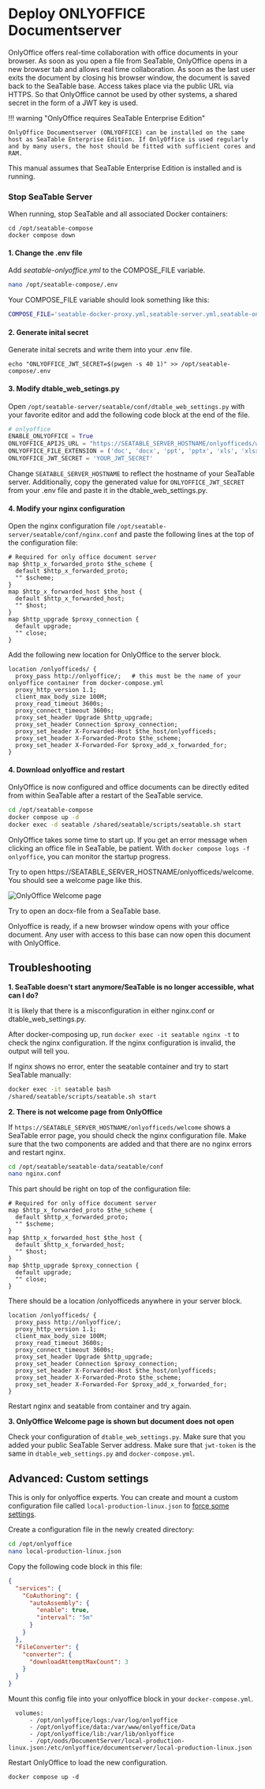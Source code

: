 # Deploy ONLYOFFICE Documentserver

OnlyOffice offers real-time collaboration with office documents in your browser. As soon as you open a file from SeaTable, OnlyOffice opens in a new browser tab and allows real time collaboration. As soon as the last user exits the document by closing his browser window, the document is saved back to the SeaTable base. Access takes place via the public URL via HTTPS. So that OnlyOffice cannot be used by other systems, a shared secret in the form of a JWT key is used.

!!! warning "OnlyOffice requires SeaTable Enterprise Edition"

    OnlyOffice Documentserver (ONLYOFFICE) can be installed on the same host as SeaTable Enterprise Edition. If OnlyOffice is used regularly and by many users, the host should be fitted with sufficient cores and RAM.

This manual assumes that SeaTable Enterprise Edition is installed and is running.

### Stop SeaTable Server

When running, stop SeaTable and all associated Docker containers:

```
cd /opt/seatable-compose
docker compose down
```

#### 1. Change the .env file

Add _seatable-onlyoffice.yml_ to the COMPOSE_FILE variable.

```bash
nano /opt/seatable-compose/.env
```

Your COMPOSE_FILE variable should look something like this:
```bash
COMPOSE_FILE='seatable-docker-proxy.yml,seatable-server.yml,seatable-onlyoffice.yml'
```
#### 2. Generate inital secret

Generate inital secrets and write them into your .env file.

    echo "ONLYOFFICE_JWT_SECRET=$(pwgen -s 40 1)" >> /opt/seatable-compose/.env

#### 3. Modify dtable_web_setings.py

Open `/opt/seatable-server/seatable/conf/dtable_web_settings.py` with your favorite editor and add the following code block at the end of the file.

```python
# onlyoffice
ENABLE_ONLYOFFICE = True
ONLYOFFICE_APIJS_URL = "https://SEATABLE_SERVER_HOSTNAME/onlyofficeds/web-apps/apps/api/documents/api.js"
ONLYOFFICE_FILE_EXTENSION = ('doc', 'docx', 'ppt', 'pptx', 'xls', 'xlsx', 'odt', 'fodt', 'odp', 'fodp', 'ods', 'fods', 'csv', 'ppsx', 'pps')
ONLYOFFICE_JWT_SECRET = 'YOUR_JWT_SECRET'
```

Change `SEATABLE_SERVER_HOSTNAME` to reflect the hostname of your SeaTable server. Additionally, copy the generated value for `ONLYOFFICE_JWT_SECRET` from your .env file and paste it in the dtable_web_settings.py.

#### 4. Modify your nginx configuration

Open the nginx configuration file `/opt/seatable-server/seatable/conf/nginx.conf` and paste the following lines at the top of the configuration file:

```
# Required for only office document server
map $http_x_forwarded_proto $the_scheme {
  default $http_x_forwarded_proto;
  "" $scheme;
}
map $http_x_forwarded_host $the_host {
  default $http_x_forwarded_host;
  "" $host;
}
map $http_upgrade $proxy_connection {
  default upgrade;
  "" close;
}
```

Add the following new location for OnlyOffice to the server block.

```
location /onlyofficeds/ {
  proxy_pass http://onlyoffice/;   # this must be the name of your onlyoffice container from docker-compose.yml
  proxy_http_version 1.1;
  client_max_body_size 100M;
  proxy_read_timeout 3600s;
  proxy_connect_timeout 3600s;
  proxy_set_header Upgrade $http_upgrade;
  proxy_set_header Connection $proxy_connection;
  proxy_set_header X-Forwarded-Host $the_host/onlyofficeds;
  proxy_set_header X-Forwarded-Proto $the_scheme;
  proxy_set_header X-Forwarded-For $proxy_add_x_forwarded_for;
}
```

#### 4. Download onlyoffice and restart

OnlyOffice is now configured and office documents can be directly edited from within SeaTable after a restart of the SeaTable service.

```bash
cd /opt/seatable-compose
docker compose up -d
docker exec -d seatable /shared/seatable/scripts/seatable.sh start
```

OnlyOffice takes some time to start up. If you get an error message when clicking an office file in SeaTable, be patient. With `docker compose logs -f onlyoffice`, you can monitor the startup progress.

Try to open https://SEATABLE_SERVER_HOSTNAME/onlyofficeds/welcome. You should see a welcome page like this.

![OnlyOffice Welcome page](https://www.linuxbabe.com/wp-content/uploads/2016/12/onlyoffice-docs-https-ubuntu.png)

Try to open an docx-file from a SeaTable base.

Onlyoffice is ready, if a new browser window opens with your office document. Any user with access to this base can now open this document with OnlyOffice.

## Troubleshooting

**1. SeaTable doesn't start anymore/SeaTable is no longer accessible, what can I do?**

It is likely that there is a misconfiguration in either nginx.conf or dtable_web_settings.py.

After docker-composing up, run `docker exec -it seatable nginx -t` to check the nginx configuration. If the nginx configuration is invalid, the output will tell you.

If nginx shows no error, enter the seatable container and try to start SeaTable manually:

```bash
docker exec -it seatable bash
/shared/seatable/scripts/seatable.sh start
```

**2. There is not welcome page from OnlyOffice**

If `https://SEATABLE_SERVER_HOSTNAME/onlyofficeds/welcome` shows a SeaTable error page, you should check the nginx configuration file.
Make sure that the two components are added and that there are no nginx errors and restart nginx.

```bash
cd /opt/seatable/seatable-data/seatable/conf
nano nginx.conf
```

This part should be right on top of the configuration file:

```
# Required for only office document server
map $http_x_forwarded_proto $the_scheme {
  default $http_x_forwarded_proto;
  "" $scheme;
}
map $http_x_forwarded_host $the_host {
  default $http_x_forwarded_host;
  "" $host;
}
map $http_upgrade $proxy_connection {
  default upgrade;
  "" close;
}
```

There should be a location /onlyofficeds anywhere in your server block.

```
location /onlyofficeds/ {
  proxy_pass http://onlyoffice/;
  proxy_http_version 1.1;
  client_max_body_size 100M;
  proxy_read_timeout 3600s;
  proxy_connect_timeout 3600s;
  proxy_set_header Upgrade $http_upgrade;
  proxy_set_header Connection $proxy_connection;
  proxy_set_header X-Forwarded-Host $the_host/onlyofficeds;
  proxy_set_header X-Forwarded-Proto $the_scheme;
  proxy_set_header X-Forwarded-For $proxy_add_x_forwarded_for;
}
```

Restart nginx and seatable from container and try again.

**3. OnlyOffice Welcome page is shown but document does not open**

Check your configuration of `dtable_web_settings.py`. Make sure that you added your public SeaTable Server address. Make sure that `jwt-token` is the same in `dtable_web_settings.py` and `docker-compose.yml`.

## Advanced: Custom settings

This is only for onlyoffice experts. You can create and mount a custom configuration file called `local-production-linux.json` to [force some settings](https://helpcenter.onlyoffice.com/installation/docs-developer-configuring.aspx).

Create a configuration file in the newly created directory:

```bash
cd /opt/onlyoffice
nano local-production-linux.json
```

Copy the following code block in this file:

```json
{
  "services": {
    "CoAuthoring": {
      "autoAssembly": {
        "enable": true,
        "interval": "5m"
      }
    }
  },
  "FileConverter": {
    "converter": {
      "downloadAttemptMaxCount": 3
    }
  }
}
```

Mount this config file into your onlyoffice block in your `docker-compose.yml`.

```
  volumes:
      - /opt/onlyoffice/logs:/var/log/onlyoffice
      - /opt/onlyoffice/data:/var/www/onlyoffice/Data
      - /opt/onlyoffice/lib:/var/lib/onlyoffice
      - /opt/oods/DocumentServer/local-production-linux.json:/etc/onlyoffice/documentserver/local-production-linux.json
```

Restart OnlyOffice to load the new configuration.

```
docker compose up -d
```
